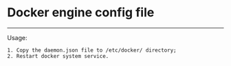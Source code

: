 # Docker engine config file
---

Usage:

    1. Copy the daemon.json file to /etc/docker/ directory;
	2. Restart docker system service.
